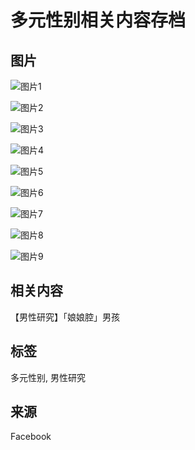 # 多元性别相关内容存档

## 图片
![图片1](https://scontent-sjc3-1.xx.fbcdn.net/v/t1.6435-9/42124226_267840270736712_3399373413993676800_n.jpg?stp=dst-jpg_s960x960_tt6&_nc_cat=107&ccb=1-7&_nc_sid=cf85f3&_nc_ohc=Q7kWHRe5-boQ7kNvgGLchf8&_nc_oc=AdhVXJ-DSJnuAtyopxeBb8WLeEros3qITYbJ6UD3hVf5D8_NaZ9WEUoFoZcQM5Z-r8g&_nc_zt=23&_nc_ht=scontent-sjc3-1.xx&_nc_gid=ASBk-eFPZgW0Sod8N_fQKa2&oh=00_AYDUiJotZG45UKaJ6Dilf6z8gqL4qgJtLIHPNAKmbTutIQ&oe=67E6564E)

![图片2](https://scontent-sjc3-1.xx.fbcdn.net/v/t1.6435-9/42140299_267840457403360_682226370666823680_n.jpg?stp=dst-jpg_s960x960_tt6&_nc_cat=111&ccb=1-7&_nc_sid=cf85f3&_nc_ohc=mGjSHNTIS10Q7kNvgHtrAps&_nc_oc=AdiHJ_Yw-6f2qz6_Oi7QYE6U7NfUYAZDwCBdyPLpb4uTD7QMNq_UQa39vAtDHPZZVII&_nc_zt=23&_nc_ht=scontent-sjc3-1.xx&_nc_gid=ASBk-eFPZgW0Sod8N_fQKa2&oh=00_AYAjmh339-CUk9BIls_y3zFO-nBkzvLzlg9BZPWq4gcNWw&oe=67E663A5)

![图片3](https://scontent-sjc3-1.xx.fbcdn.net/v/t1.6435-9/42165827_267840424070030_9023237590337191936_n.jpg?stp=dst-jpg_s960x960_tt6&_nc_cat=103&ccb=1-7&_nc_sid=cf85f3&_nc_ohc=fGFLOVPXTWYQ7kNvgH2mKme&_nc_oc=Adjb82rPPwyldz-ZLDerkOmYZuqhq8rxRwStSGo5FJCnvfb_S1HB2HGcOlIJNqk49v4&_nc_zt=23&_nc_ht=scontent-sjc3-1.xx&_nc_gid=ASBk-eFPZgW0Sod8N_fQKa2&oh=00_AYAzcVOx6bmZ0kwNkXT5aV39ox_6r8y04Shy42m8VQMYTA&oe=67E645BC)

![图片4](https://scontent-sjc3-1.xx.fbcdn.net/v/t1.6435-9/41856922_267840250736714_1436378131983237120_n.jpg?stp=dst-jpg_s960x960_tt6&_nc_cat=105&ccb=1-7&_nc_sid=cf85f3&_nc_ohc=KlZTAMqYva0Q7kNvgEtYVrA&_nc_oc=AdgpGPoYHM2PAQPSobq-axmIz65KR6LDDJ6wv9gehL1-pRrPBMhbFhGAEFoniHMHj6U&_nc_zt=23&_nc_ht=scontent-sjc3-1.xx&_nc_gid=ASBk-eFPZgW0Sod8N_fQKa2&oh=00_AYBgd1e9g1JaHAWM-Fw1dqQW5Abj_UW5lsg2b25vm-VJRQ&oe=67E63EF6)

![图片5](https://scontent-sjc3-1.xx.fbcdn.net/v/t1.6435-9/42133580_267840377403368_2497552847315402752_n.jpg?stp=dst-jpg_s960x960_tt6&_nc_cat=111&ccb=1-7&_nc_sid=cf85f3&_nc_ohc=X0Ow78S2FTEQ7kNvgGB0SU7&_nc_oc=AdjGv21kpvHkmZYtN9FkyQqPwL1bVvkRePsXOQ6ily0IXarxztLqOUCniBPofnjCFmA&_nc_zt=23&_nc_ht=scontent-sjc3-1.xx&_nc_gid=ASBk-eFPZgW0Sod8N_fQKa2&oh=00_AYCwFm-rYmQKgTa6zpsSPBs5bVKsrKa307HweAwkEWRpgg&oe=67E6626B)

![图片6](https://scontent-sjc3-1.xx.fbcdn.net/v/t1.6435-9/42208439_267840337403372_3322562098612928512_n.jpg?stp=dst-jpg_s960x960_tt6&_nc_cat=107&ccb=1-7&_nc_sid=cf85f3&_nc_ohc=P8HvFw3jJGUQ7kNvgEnFt74&_nc_oc=AdhTx1vcgndatIh1d3VYdwcjbB3hVD3EhYh00EO9TImYprDYRPab_4OID4baY4v0pxk&_nc_zt=23&_nc_ht=scontent-sjc3-1.xx&_nc_gid=ASBk-eFPZgW0Sod8N_fQKa2&oh=00_AYBkga9NOli4x3S8wvQ5_PoZQh8lcYx6YSV2kFzDnZiScA&oe=67E653DE)

![图片7](https://scontent-sjc3-1.xx.fbcdn.net/v/t1.6435-9/42092489_267840304070042_5395676463737339904_n.jpg?stp=dst-jpg_s960x960_tt6&_nc_cat=101&ccb=1-7&_nc_sid=cf85f3&_nc_ohc=9CP0LpYOkToQ7kNvgF98KmR&_nc_oc=AdhofSfzlks-jHQ9XSolnMZA1LlBeU4O3Q2fBZmi_Rxw6HUjjlToUugZnbQfStqJYkQ&_nc_zt=23&_nc_ht=scontent-sjc3-1.xx&_nc_gid=ASBk-eFPZgW0Sod8N_fQKa2&oh=00_AYBg_aAmWGVRk_mwY-hYxH-va0YOXEiOWpwrnhqGIiCdug&oe=67E667CE)

![图片8](https://scontent-sjc3-1.xx.fbcdn.net/v/t1.6435-9/42134390_267840224070050_1246131000828755968_n.jpg?stp=dst-jpg_s960x960_tt6&_nc_cat=100&ccb=1-7&_nc_sid=cf85f3&_nc_ohc=BXja9gmIPhAQ7kNvgFR9NI3&_nc_oc=AdjfuXyowVCLyKpeGEoyl9rN8VrCydAIfAv0MgZkP1bNuvbJ1KSVGK-I3R5b24Jpr2U&_nc_zt=23&_nc_ht=scontent-sjc3-1.xx&_nc_gid=ASBk-eFPZgW0Sod8N_fQKa2&oh=00_AYBh4JY5IvtA5byo9FV6va_fqzOdYPOdjlsP7HdiP-L3Nw&oe=67E64FD2)

![图片9](https://scontent-sjc3-1.xx.fbcdn.net/v/t1.6435-9/42178406_267840400736699_8196365628903260160_n.jpg?stp=dst-jpg_s960x960_tt6&_nc_cat=100&ccb=1-7&_nc_sid=cf85f3&_nc_ohc=zle_kDCmOzoQ7kNvgE_hEIS&_nc_oc=AdiS8UvIUCWAHcU7_jOcvtfeVJonlksr7bK8Sj--JKwdYfhPGkdwv5j3FntQ5mfB4FI&_nc_zt=23&_nc_ht=scontent-sjc3-1.xx&_nc_gid=ASBk-eFPZgW0Sod8N_fQKa2&oh=00_AYCYBKYIh62IFr_OtcsieoM25qJlSnYF-Prsipf0nLOQDQ&oe=67E653D1)

## 相关内容
【男性研究】「娘娘腔」男孩

## 标签
多元性别, 男性研究

## 来源
Facebook
